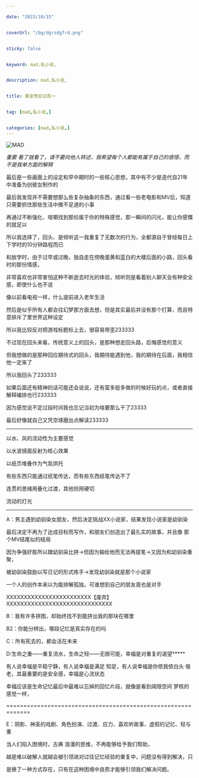 ```yaml
---

date: "2023/10/15"


coverUrl: "/bg/dgrsdgfrd.png"


sticky: false


keyword: mad,私小说,


description: mad,私小说,


title: 黄金寄后记其一


tag: [mad,私小说,]


categories: [mad,私小说,]
---
```

![MAD](https://storage.googleapis.com/studio-design-asset-files/projects/BmqMkZrWXG/s-1500x941_v-fms_webp_b6049ec0-66f9-4da8-b8e7-6dbdec42ce99.webp)

*重要*
*看了就看了，请不要向他人转述，我希望每个人都能有属于自己的感悟，而不是我单方面的解释*

最后是一些画面上的设定和早中期时的一些核心思想，其中有不少是迭代自21年中准备为创彼女制作的

最后我发现并不需要想那么些复杂抽象的东西，通过看一些老电影和MV后，知道只需要抓住那些生活中微不足道的小事

再通过不断强化、咀嚼找到那份属于你的特殊感觉，那一瞬间的闪光，能让你感慨的就足以

所以我选择了，回头、是倾听这一我重复了无数次的行为，全都源自于曾经每日上下学时的10分钟路程而已

和放学时，由于过早或过晚，独自走在傍晚蛋黄和蓝白的大楼后面的小路，回头看时的那份情感，

非常喜欢也非常害怕这种不断逝去时光的体验，倾听则是看着别人聊天会有种安全感，即使什么也不说

像以前看电视一样，什么提前进入老年生活

然后是似乎所有人都会往幻梦那方面去想，但是其实最后并没有那个打算，而且特意排斥了里世界这种设定

所以我比较反对把游戏标题标上去，很容易带歪233333

不过现在回头来看，传统意义上的回头，是那种想走回头路，后悔感觉的意义

但我想做的是那种回应期待式的回头，我期待能遇到他，我的期待在后面，我相信他一定来了

所以我回头了233333

如果后面还有精神的话可能还会说说，还有蛮多挺多做的时候好玩的点，或者直接解释编排也行233333

因为感觉说不定过段时间我也忘记当初为啥要那么干了23333

最后好像就自己又凭空琢磨出点解读233333

---------------------------------------------------------------------------

以水、风的流动性为主要感觉

以水波镜面反射为核心效果

以纸页堆叠作为气氛烘托

有些东西只能通过纸笔传达，而有些东西纸笔传达不了

连贯的思绪用叠化过渡，其他则用硬切

流动的灯光

-----------------------------------------------------------------------------

A：男主遇到幼驯染女朋友，然后决定挑战XX小说家，结果发现小说家是幼驯染

最后决定不再为了达成目标而写作，和朋友们创造出了最扎实的故事，并且像 那个MV结尾似的结局

因为争强好胜所以跟幼驯染比拼→但因为输给他而无法再提笔→又因为和幼驯染重聚，

被幼驯染鼓励以写日记的形式练手→发现幼驯染就是那个小说家

一个人的创作本来以为能排解孤独，可谁想到自己的朋友竟也是对手

XXXXXXXXXXXXXXXXXXXXXXXX【废弃】XXXXXXXXXXXXXXXXXXXXXXXXXXXXXX

B：我有许多拼图，却始终找不到能拼出我的那块在哪里

B2：你能分辨出，哪段记忆是真实存在的吗

C：所有死去的，都会活在未来

D:生命之重——重复流水，生命之轻——无限可能，幸福是对重复的渴望*****

有人说幸福是平稳宁静，有人说幸福是满足 知足，有人说幸福是你侬我侬白头 偕老，其最重要的是安全感，幸福是心流状态

幸福应该是生命记忆最后中最难以忘掉的回忆片段，就像是看到阈限空间 梦核的感觉一样，

=============================================================

E：阴影、神圣的戏剧、角色扮演、过渡、应力、喜欢听故事、虚假的记忆、轻与重

当人们陷入困境时，古典 浪漫的思维，不再能够给予我们帮助，

越是难以破解人就越会被引领进对过往记忆经验的重复中，问题没有得到解决，只

是换了一种方式存在，只有在这种困境中良质才能够引领我们解决问题。